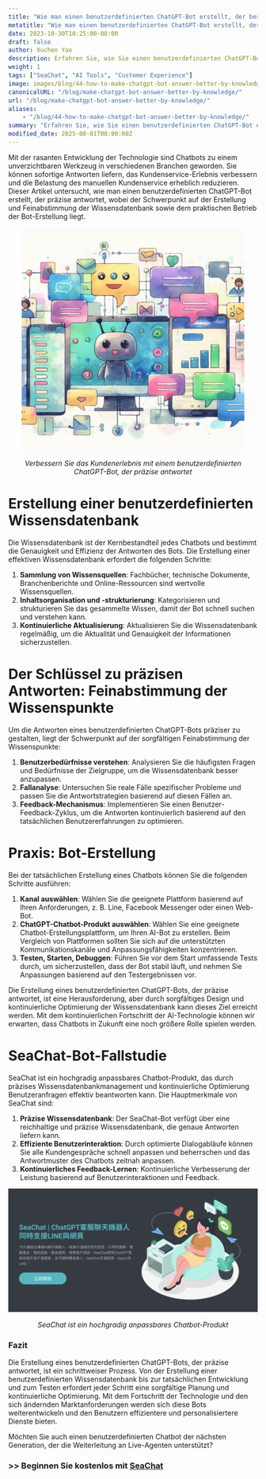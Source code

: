 ```yaml
---
title: "Wie man einen benutzerdefinierten ChatGPT-Bot erstellt, der besser antwortet – Wissensdatenbank"
metatitle: "Wie man einen benutzerdefinierten ChatGPT-Bot erstellt, der besser antwortet – Wissensdatenbank | SeaChat-Serie der nächsten Generation"
date: 2023-10-30T10:25:00-08:00
draft: false
author: Xuchen Yao
description: Erfahren Sie, wie Sie einen benutzerdefinierten ChatGPT-Bot erstellen, der präzise antwortet. Von der Erstellung einer Wissensdatenbank bis zum tatsächlichen Entwicklungsprozess, einschließlich Feinabstimmungstechniken für Wissenspunkte, und demonstrieren Sie die erfolgreiche Implementierung anhand eines SeaChat-Bot-Beispiels. Bietet Ihnen eine umfassende Anleitung, die Ihnen hilft, effiziente und personalisierte intelligente Chatbots einfach zu erstellen.
weight: 1
tags: ["SeaChat", "AI Tools", "Customer Experience"]
image: images/blog/44-how-to-make-chatgpt-bot-answer-better-by-knowledge/44-how-to-make-chatgpt-bot-answer-better-by-knowledge.png
canonicalURL: "/blog/make-chatgpt-bot-answer-better-by-knowledge/"
url: "/blog/make-chatgpt-bot-answer-better-by-knowledge/"
aliases:
    - "/blog/44-how-to-make-chatgpt-bot-answer-better-by-knowledge/"
summary: "Erfahren Sie, wie Sie einen benutzerdefinierten ChatGPT-Bot erstellen, der präzise antwortet. Von der Erstellung einer Wissensdatenbank bis zum tatsächlichen Entwicklungsprozess, einschließlich Feinabstimmungstechniken für Wissenspunkte, und demonstrieren Sie die erfolgreiche Implementierung anhand eines SeaChat-Bot-Beispiels. Bietet Ihnen eine umfassende Anleitung, die Ihnen hilft, effiziente und personalisierte intelligente Chatbots einfach zu erstellen."
modified_date: 2025-08-01T00:00:00Z
---
```


Mit der rasanten Entwicklung der Technologie sind Chatbots zu einem unverzichtbaren Werkzeug in verschiedenen Branchen geworden. Sie können sofortige Antworten liefern, das Kundenservice-Erlebnis verbessern und die Belastung des manuellen Kundenservice erheblich reduzieren. Dieser Artikel untersucht, wie man einen benutzerdefinierten ChatGPT-Bot erstellt, der präzise antwortet, wobei der Schwerpunkt auf der Erstellung und Feinabstimmung der Wissensdatenbank sowie dem praktischen Betrieb der Bot-Erstellung liegt.

<center>
<img height="450px" src="/images/blog/44-how-to-make-chatgpt-bot-answer-better-by-knowledge/1-improve-customer-experience-by-better-chatbot-knowledge.jpeg" alt="Verbessern Sie das Kundenerlebnis mit einem benutzerdefinierten ChatGPT-Bot, der präzise antwortet"/>

*Verbessern Sie das Kundenerlebnis mit einem benutzerdefinierten ChatGPT-Bot, der präzise antwortet*
</center>

# Erstellung einer benutzerdefinierten Wissensdatenbank
Die Wissensdatenbank ist der Kernbestandteil jedes Chatbots und bestimmt die Genauigkeit und Effizienz der Antworten des Bots. Die Erstellung einer effektiven Wissensdatenbank erfordert die folgenden Schritte:

1. **Sammlung von Wissensquellen**: Fachbücher, technische Dokumente, Branchenberichte und Online-Ressourcen sind wertvolle Wissensquellen.
2. **Inhaltsorganisation und -strukturierung**: Kategorisieren und strukturieren Sie das gesammelte Wissen, damit der Bot schnell suchen und verstehen kann.
3. **Kontinuierliche Aktualisierung**: Aktualisieren Sie die Wissensdatenbank regelmäßig, um die Aktualität und Genauigkeit der Informationen sicherzustellen.

# Der Schlüssel zu präzisen Antworten: Feinabstimmung der Wissenspunkte
Um die Antworten eines benutzerdefinierten ChatGPT-Bots präziser zu gestalten, liegt der Schwerpunkt auf der sorgfältigen Feinabstimmung der Wissenspunkte:

1. **Benutzerbedürfnisse verstehen**: Analysieren Sie die häufigsten Fragen und Bedürfnisse der Zielgruppe, um die Wissensdatenbank besser anzupassen.
2. **Fallanalyse**: Untersuchen Sie reale Fälle spezifischer Probleme und passen Sie die Antwortstrategien basierend auf diesen Fällen an.
3. **Feedback-Mechanismus**: Implementieren Sie einen Benutzer-Feedback-Zyklus, um die Antworten kontinuierlich basierend auf den tatsächlichen Benutzererfahrungen zu optimieren.

# Praxis: Bot-Erstellung
Bei der tatsächlichen Erstellung eines Chatbots können Sie die folgenden Schritte ausführen:

1. **Kanal auswählen**: Wählen Sie die geeignete Plattform basierend auf Ihren Anforderungen, z. B. Line, Facebook Messenger oder einen Web-Bot.
2. **ChatGPT-Chatbot-Produkt auswählen**: Wählen Sie eine geeignete Chatbot-Erstellungsplattform, um Ihren AI-Bot zu erstellen. Beim Vergleich von Plattformen sollten Sie sich auf die unterstützten Kommunikationskanäle und Anpassungsfähigkeiten konzentrieren.
3. **Testen, Starten, Debuggen**: Führen Sie vor dem Start umfassende Tests durch, um sicherzustellen, dass der Bot stabil läuft, und nehmen Sie Anpassungen basierend auf den Testergebnissen vor.

Die Erstellung eines benutzerdefinierten ChatGPT-Bots, der präzise antwortet, ist eine Herausforderung, aber durch sorgfältiges Design und kontinuierliche Optimierung der Wissensdatenbank kann dieses Ziel erreicht werden. Mit dem kontinuierlichen Fortschritt der AI-Technologie können wir erwarten, dass Chatbots in Zukunft eine noch größere Rolle spielen werden.

# SeaChat-Bot-Fallstudie
SeaChat ist ein hochgradig anpassbares Chatbot-Produkt, das durch präzises Wissensdatenbankmanagement und kontinuierliche Optimierung Benutzeranfragen effektiv beantworten kann. Die Hauptmerkmale von SeaChat sind:

1. **Präzise Wissensdatenbank**: Der SeaChat-Bot verfügt über eine reichhaltige und präzise Wissensdatenbank, die genaue Antworten liefern kann.
2. **Effiziente Benutzerinteraktion**: Durch optimierte Dialogabläufe können Sie alle Kundengespräche schnell anpassen und beherrschen und das Antwortmuster des Chatbots zeitnah anpassen.
3. **Kontinuierliches Feedback-Lernen**: Kontinuierliche Verbesserung der Leistung basierend auf Benutzerinteraktionen und Feedback.

<center>
<img src="/images/blog/44-how-to-make-chatgpt-bot-answer-better-by-knowledge/2-seachat-can-customize-knowledge.png" alt="SeaChat ist ein hochgradig anpassbares Chatbot-Produkt"/>

*SeaChat ist ein hochgradig anpassbares Chatbot-Produkt*
</center>

### Fazit
Die Erstellung eines benutzerdefinierten ChatGPT-Bots, der präzise antwortet, ist ein schrittweiser Prozess. Von der Erstellung einer benutzerdefinierten Wissensdatenbank bis zur tatsächlichen Entwicklung und zum Testen erfordert jeder Schritt eine sorgfältige Planung und kontinuierliche Optimierung. Mit dem Fortschritt der Technologie und den sich ändernden Marktanforderungen werden sich diese Bots weiterentwickeln und den Benutzern effizientere und personalisiertere Dienste bieten.

Möchten Sie auch einen benutzerdefinierten Chatbot der nächsten Generation, der die Weiterleitung an Live-Agenten unterstützt?
### >> Beginnen Sie kostenlos mit [SeaChat](https://chat.seasalt.ai/?utm_source=blog)